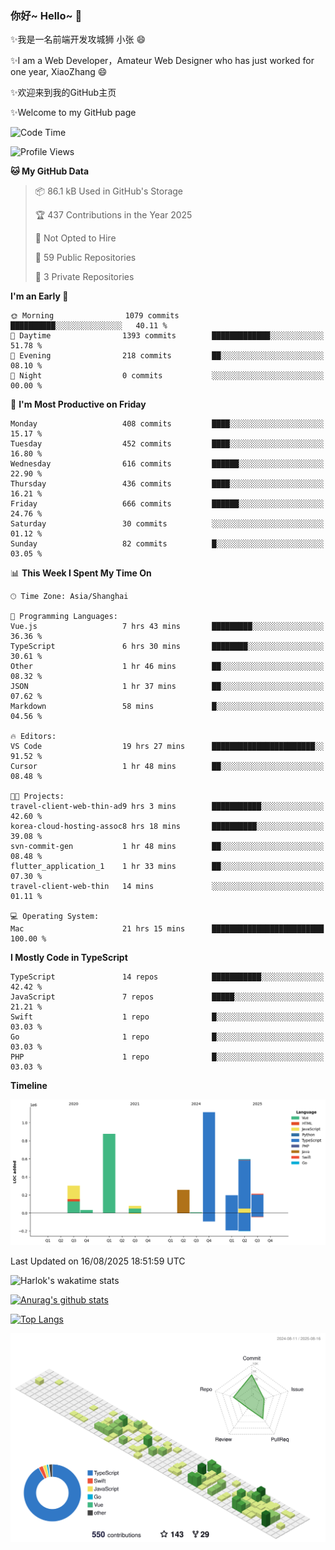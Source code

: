 ### 你好~ Hello~ 👋

✨我是一名前端开发攻城狮 小张 😄

✨I am a Web Developer，Amateur Web Designer who has just worked for one year, XiaoZhang 😄

✨欢迎来到我的GitHub主页

✨Welcome to my GitHub page
<!--
**7148505/7148505** is a ✨ _special_ ✨ repository because its `README.md` (this file) appears on your GitHub profile.

Here are some ideas to get you started:

- 🔭 I’m currently working on ...
- 🌱 I’m currently learning ...
- 👯 I’m looking to collaborate on ...
- 🤔 I’m looking for help with ...
- 💬 Ask me about ...
- 📫 How to reach me: ...
- 😄 Pronouns: ...
- ⚡ Fun fact: ...
-->

<!--START_SECTION:waka-->
![Code Time](http://img.shields.io/badge/Code%20Time-2%2C869%20hrs%2031%20mins-blue)

![Profile Views](http://img.shields.io/badge/Profile%20Views-18-blue)

**🐱 My GitHub Data** 

> 📦 86.1 kB Used in GitHub's Storage 
 > 
> 🏆 437 Contributions in the Year 2025
 > 
> 🚫 Not Opted to Hire
 > 
> 📜 59 Public Repositories 
 > 
> 🔑 3 Private Repositories 
 > 
**I'm an Early 🐤** 

```text
🌞 Morning                1079 commits        ██████████░░░░░░░░░░░░░░░   40.11 % 
🌆 Daytime                1393 commits        █████████████░░░░░░░░░░░░   51.78 % 
🌃 Evening                218 commits         ██░░░░░░░░░░░░░░░░░░░░░░░   08.10 % 
🌙 Night                  0 commits           ░░░░░░░░░░░░░░░░░░░░░░░░░   00.00 % 
```
📅 **I'm Most Productive on Friday** 

```text
Monday                   408 commits         ████░░░░░░░░░░░░░░░░░░░░░   15.17 % 
Tuesday                  452 commits         ████░░░░░░░░░░░░░░░░░░░░░   16.80 % 
Wednesday                616 commits         ██████░░░░░░░░░░░░░░░░░░░   22.90 % 
Thursday                 436 commits         ████░░░░░░░░░░░░░░░░░░░░░   16.21 % 
Friday                   666 commits         ██████░░░░░░░░░░░░░░░░░░░   24.76 % 
Saturday                 30 commits          ░░░░░░░░░░░░░░░░░░░░░░░░░   01.12 % 
Sunday                   82 commits          █░░░░░░░░░░░░░░░░░░░░░░░░   03.05 % 
```


📊 **This Week I Spent My Time On** 

```text
🕑︎ Time Zone: Asia/Shanghai

💬 Programming Languages: 
Vue.js                   7 hrs 43 mins       █████████░░░░░░░░░░░░░░░░   36.36 % 
TypeScript               6 hrs 30 mins       ████████░░░░░░░░░░░░░░░░░   30.61 % 
Other                    1 hr 46 mins        ██░░░░░░░░░░░░░░░░░░░░░░░   08.32 % 
JSON                     1 hr 37 mins        ██░░░░░░░░░░░░░░░░░░░░░░░   07.62 % 
Markdown                 58 mins             █░░░░░░░░░░░░░░░░░░░░░░░░   04.56 % 

🔥 Editors: 
VS Code                  19 hrs 27 mins      ███████████████████████░░   91.52 % 
Cursor                   1 hr 48 mins        ██░░░░░░░░░░░░░░░░░░░░░░░   08.48 % 

🐱‍💻 Projects: 
travel-client-web-thin-ad9 hrs 3 mins        ███████████░░░░░░░░░░░░░░   42.60 % 
korea-cloud-hosting-assoc8 hrs 18 mins       ██████████░░░░░░░░░░░░░░░   39.08 % 
svn-commit-gen           1 hr 48 mins        ██░░░░░░░░░░░░░░░░░░░░░░░   08.48 % 
flutter_application_1    1 hr 33 mins        ██░░░░░░░░░░░░░░░░░░░░░░░   07.30 % 
travel-client-web-thin   14 mins             ░░░░░░░░░░░░░░░░░░░░░░░░░   01.11 % 

💻 Operating System: 
Mac                      21 hrs 15 mins      █████████████████████████   100.00 % 
```

**I Mostly Code in TypeScript** 

```text
TypeScript               14 repos            ███████████░░░░░░░░░░░░░░   42.42 % 
JavaScript               7 repos             █████░░░░░░░░░░░░░░░░░░░░   21.21 % 
Swift                    1 repo              █░░░░░░░░░░░░░░░░░░░░░░░░   03.03 % 
Go                       1 repo              █░░░░░░░░░░░░░░░░░░░░░░░░   03.03 % 
PHP                      1 repo              █░░░░░░░░░░░░░░░░░░░░░░░░   03.03 % 
```



**Timeline**

![Lines of Code chart](https://raw.githubusercontent.com/littleCareless/littleCareless/master/assets/bar_graph.png)


 Last Updated on 16/08/2025 18:51:59 UTC
<!--END_SECTION:waka-->
![Harlok's wakatime stats](https://github-readme-stats.vercel.app/api/wakatime?username=littleCareless)

[![Anurag's github stats](https://github-readme-stats.vercel.app/api?username=littleCareless)](https://github.com/anuraghazra/github-readme-stats)

[![Top Langs](https://github-readme-stats.vercel.app/api/top-langs/?username=littleCareless&layout=compact)](https://github.com/anuraghazra/github-readme-stats)

![](./profile-3d-contrib/profile-green-animate.svg)
